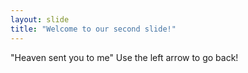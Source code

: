 ```yaml
---
layout: slide
title: "Welcome to our second slide!"
---
```

"Heaven sent you to me"
Use the left arrow to go back!
